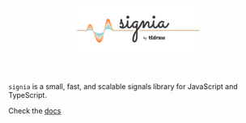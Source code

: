 <div alt style="text-align: center; transform: scale(.5);">
	<picture>
		<source media="(prefers-color-scheme: dark)" srcset="https://github.com/tldraw/signia/raw/main/assets/hero-dark@2x.png">
		<img alt="Signia" src="https://github.com/tldraw/signia/raw/main/assets/hero-light@2x.png">
	</picture>
</div>

`signia` is a small, fast, and scalable signals library for JavaScript and TypeScript.

Check the [docs](https://tldraw.github.io/signia)

